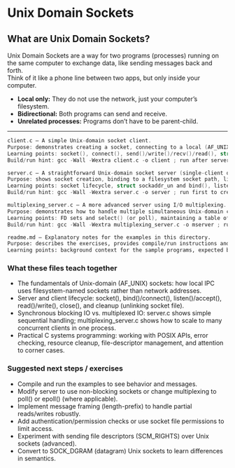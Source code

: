 # Unix Domain Sockets

## What are Unix Domain Sockets?

Unix Domain Sockets are a way for two programs (processes) running on the same computer to exchange data, like sending messages back and forth.  
Think of it like a phone line between two apps, but only inside your computer.

- **Local only:** They do not use the network, just your computer’s filesystem.
- **Bidirectional:** Both programs can send and receive.
- **Unrelated processes:** Programs don’t have to be parent-child.

---


```c name=client.c url=https://github.com/georgecatalin/Refresher_C_Language_Programming/blob/main/Linux_Interprocess_Communication_in_C/Unix_domain_sockets/client.c
client.c — A simple Unix-domain socket client. 
Purpose: demonstrates creating a socket, connecting to a local (AF_UNIX) server, sending and receiving data, basic error handling and cleanup.
Learning points: socket(), connect(), send()/write()/recv()/read(), struct sockaddr_un, path-based socket addressing, blocking client behavior, basic protocol/IO loop.
Build/run hint: gcc -Wall -Wextra client.c -o client ; run after server is listening. 
```

```c name=server.c url=https://github.com/georgecatalin/Refresher_C_Language_Programming/blob/main/Linux_Interprocess_Communication_in_C/Unix_domain_sockets/server.c
server.c — A straightforward Unix-domain socket server (single-client or sequential handling).
Purpose: shows socket creation, binding to a filesystem socket path, listen(), accept(), read/write to a client, unlinking socket file on exit, and cleanup.
Learning points: socket lifecycle, struct sockaddr_un and bind(), listen()/accept(), basic request/response loop, signal/safe cleanup considerations, permissions on socket file.
Build/run hint: gcc -Wall -Wextra server.c -o server ; run first to create the listening socket file, then start clients.
```

```c name=multiplexing_server.c url=https://github.com/georgecatalin/Refresher_C_Language_Programming/blob/main/Linux_Interprocess_Communication_in_C/Unix_domain_sockets/multiplexing_server.c
multiplexing_server.c — A more advanced server using I/O multiplexing.
Purpose: demonstrates how to handle multiple simultaneous Unix-domain client connections in a single process using an I/O multiplexing mechanism (select/poll).
Learning points: FD sets and select() (or poll), maintaining a table of client fds, updating max fd, accepting new connections while servicing existing ones, non-blocking considerations, scalable single-threaded server design, more robust error handling and resource management.
Build/run hint: gcc -Wall -Wextra multiplexing_server.c -o mserver ; run mserver and connect several clients to see concurrent handling.
```

````markdown name=readme.md url=https://github.com/georgecatalin/Refresher_C_Language_Programming/blob/main/Linux_Interprocess_Communication_in_C/Unix_domain_sockets/readme.md
readme.md — Explanatory notes for the examples in this directory.
Purpose: describes the exercises, provides compile/run instructions and explains the socket path conventions for AF_UNIX. Useful for quick orientation before running the examples.
Learning points: background context for the sample programs, expected behavior and instructions for hands-on practice.
````

### What these files teach together
- The fundamentals of Unix-domain (AF_UNIX) sockets: how local IPC uses filesystem-named sockets rather than network addresses.
- Server and client lifecycle: socket(), bind()/connect(), listen()/accept(), read()/write(), close(), and cleanup (unlinking socket file).
- Synchronous blocking IO vs. multiplexed IO: server.c shows simple sequential handling; multiplexing_server.c shows how to scale to many concurrent clients in one process.
- Practical C systems programming: working with POSIX APIs, error checking, resource cleanup, file-descriptor management, and attention to corner cases.

### Suggested next steps / exercises
- Compile and run the examples to see behavior and messages.
- Modify server to use non-blocking sockets or change multiplexing to poll() or epoll() (where applicable).
- Implement message framing (length-prefix) to handle partial reads/writes robustly.
- Add authentication/permission checks or use socket file permissions to limit access.
- Experiment with sending file descriptors (SCM_RIGHTS) over Unix sockets (advanced).
- Convert to SOCK_DGRAM (datagram) Unix sockets to learn differences in semantics.
